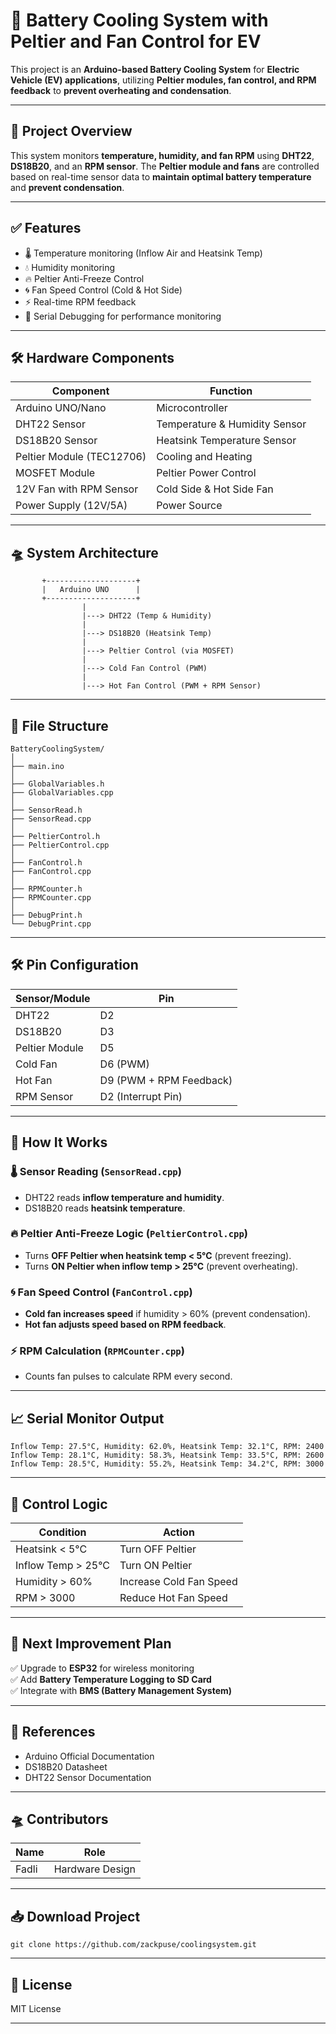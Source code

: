 # 🚗 Battery Cooling System with Peltier and Fan Control for EV

This project is an **Arduino-based Battery Cooling System** for **Electric Vehicle (EV) applications**, utilizing **Peltier modules, fan control, and RPM feedback** to **prevent overheating and condensation**.

---

## 🎯 **Project Overview**
This system monitors **temperature, humidity, and fan RPM** using **DHT22**, **DS18B20**, and an **RPM sensor**. The **Peltier module and fans** are controlled based on real-time sensor data to **maintain optimal battery temperature** and **prevent condensation**.

---

## ✅ **Features**
- 🌡️ Temperature monitoring (Inflow Air and Heatsink Temp)
- 💧 Humidity monitoring
- 🔥 Peltier Anti-Freeze Control
- 🌀 Fan Speed Control (Cold & Hot Side)
- ⚡ Real-time RPM feedback
- 📡 Serial Debugging for performance monitoring

---

## 🛠️ **Hardware Components**
| Component               | Function                         |
|----------------|----------------------------|
| Arduino UNO/Nano | Microcontroller |
| DHT22 Sensor        | Temperature & Humidity Sensor |
| DS18B20 Sensor   | Heatsink Temperature Sensor |
| Peltier Module (TEC12706) | Cooling and Heating |
| MOSFET Module       | Peltier Power Control |
| 12V Fan with RPM Sensor | Cold Side & Hot Side Fan |
| Power Supply (12V/5A) | Power Source |

---

## 🛸 **System Architecture**
```
       +--------------------+
       |   Arduino UNO      |
       +--------------------+
                |
                |---> DHT22 (Temp & Humidity)
                |
                |---> DS18B20 (Heatsink Temp)
                |
                |---> Peltier Control (via MOSFET)
                |
                |---> Cold Fan Control (PWM)
                |
                |---> Hot Fan Control (PWM + RPM Sensor)
```

---

## 📂 **File Structure**
```
BatteryCoolingSystem/
│
├── main.ino
│
├── GlobalVariables.h
├── GlobalVariables.cpp
│
├── SensorRead.h
├── SensorRead.cpp
│
├── PeltierControl.h
├── PeltierControl.cpp
│
├── FanControl.h
├── FanControl.cpp
│
├── RPMCounter.h
├── RPMCounter.cpp
│
├── DebugPrint.h
└── DebugPrint.cpp
```

---

## 🛠️ **Pin Configuration**
| Sensor/Module     | Pin |
|-----------------|-----|
| DHT22                 | D2 |
| DS18B20            | D3 |
| Peltier Module    | D5 |
| Cold Fan            | D6 (PWM) |
| Hot Fan               | D9 (PWM + RPM Feedback) |
| RPM Sensor         | D2 (Interrupt Pin) |

---

## 📝 **How It Works**
### 🌡️ Sensor Reading (`SensorRead.cpp`)
- DHT22 reads **inflow temperature and humidity**.
- DS18B20 reads **heatsink temperature**.

### 🔥 Peltier Anti-Freeze Logic (`PeltierControl.cpp`)
- Turns **OFF Peltier when heatsink temp < 5°C** (prevent freezing).
- Turns **ON Peltier when inflow temp > 25°C** (prevent overheating).

### 🌀 Fan Speed Control (`FanControl.cpp`)
- **Cold fan increases speed** if humidity > 60% (prevent condensation).
- **Hot fan adjusts speed based on RPM feedback**.

### ⚡ RPM Calculation (`RPMCounter.cpp`)
- Counts fan pulses to calculate RPM every second.

---

## 📈 **Serial Monitor Output**
```
Inflow Temp: 27.5°C, Humidity: 62.0%, Heatsink Temp: 32.1°C, RPM: 2400
Inflow Temp: 28.1°C, Humidity: 58.3%, Heatsink Temp: 33.5°C, RPM: 2600
Inflow Temp: 28.5°C, Humidity: 55.2%, Heatsink Temp: 34.2°C, RPM: 3000
```

---

## 🚀 **Control Logic**
| Condition                 | Action |
|-----------------|----------------------------|
| Heatsink < 5°C        | Turn OFF Peltier |
| Inflow Temp > 25°C | Turn ON Peltier |
| Humidity > 60%      | Increase Cold Fan Speed |
| RPM > 3000             | Reduce Hot Fan Speed |

---

## 📌 **Next Improvement Plan**
✅ Upgrade to **ESP32** for wireless monitoring  
✅ Add **Battery Temperature Logging to SD Card**  
✅ Integrate with **BMS (Battery Management System)**  

---

## 📎 **References**
- Arduino Official Documentation  
- DS18B20 Datasheet  
- DHT22 Sensor Documentation  

---

## 🛸 **Contributors**
| Name                   | Role                         |
|----------------|-------------------|
| Fadli                  | Hardware Design | | Control Algorithm |


---

## 📥 **Download Project**
```
git clone https://github.com/zackpuse/coolingsystem.git
```

---

## 📃 **License**
MIT License  

---
